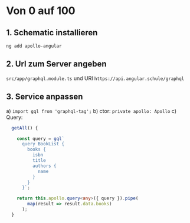 # Von 0 auf 100

## 1. Schematic installieren

`ng add apollo-angular`

## 2. Url zum Server angeben

`src/app/graphql.module.ts` und URI `https://api.angular.schule/graphql`

## 3. Service anpassen

a) `import gql from 'graphql-tag';`
b) ctor: `private apollo: Apollo`
c) Query:

```ts
  getAll() {

    const query = gql`
      query BookList {
        books {
          isbn
          title
          authors {
            name
          }
        }
      }`;

    return this.apollo.query<any>({ query }).pipe(
        map(result => result.data.books)
      );
  }
```




 

